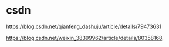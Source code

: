 # csdn
https://blog.csdn.net/qianfeng_dashuju/article/details/79473631

https://blog.csdn.net/weixin_38399962/article/details/80358168.